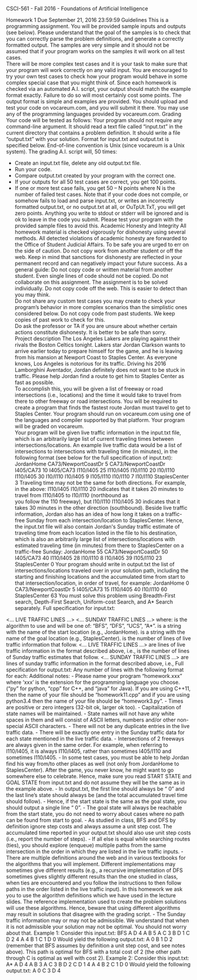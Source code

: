 CSCI-561	- Fall	2016	- Foundations	of	Artificial	Intelligence

Homework	1
Due	September	21,	2016	23:59:59
Guidelines
This	is	a	programming	assignment.	You	will	be	provided	sample	inputs	and	outputs	(see	below).	
Please	 understand	 that	 the	 goal	 of	 the	 samples	 is	 to	 check	 that	 you	 can	 correctly	 parse	 the	problem	definitions,	and	generate	a	correctly	formatted	output.	The	samples	are	very	simple	and	it	should	not	be	assumed	that	if	your	program	works	on	the	samples	it	will	work	on	all	test	cases.	
There	will	be	more	complex	test	cases	and	it	is	your	task	to	make	sure	that	your	program	will	work	correctly	on	any	valid	input.	You	are	encouraged	to	try	your	own	test	cases	to	check	how	your	program	would	behave	in	some	complex	special	case that	you	might	think	of.	Since	each homework	 is	 checked	 via	 an	 automated	 A.I.	 script,	 your	 output	 should	 match	 the	example	format	exactly.	Failure	to	do	so	will	most	certainly	cost	some	points.	The	output	format	is	simple	and	examples	are	provided.	You	should	upload	and	test	your	code	on	vocareum.com,	and	you	will	submit	it	there.	You	may	use	any	of	the	programming	languages	provided	by	vocareum.com.
Grading
Your	 code	 will	 be	 tested	 as	 follows:	 Your	 program	 should	 not	 require	 any	 command-line	argument.	It	 should	 read	a	 text	 file	 called	 “input.txt”	 in	 the	 current	 directory	 that	 contains	a	problem	definition.	It	should	write	a	file	“output.txt”	with	your	solution.	Format	for	input.txt	and	output.txt	is	specified	below. End-of-line	convention	is	Unix	(since vocareum	is	a	Unix	system).
The	grading	A.I.	script	will,	50	times:
- Create	an	input.txt	file,	delete	any	old	output.txt	file.
- Run	your	code.
- Compare	output.txt	created	by	your	program	with	the	correct	one.
- If	your	outputs	for	all	50	test	cases	are	correct,	you	get	100	points.
- If	one	or	more	test	case	fails,	you	get	50	– N	points	where	N	is	the	number	of	failed	test	cases.
Note	that	if	your	code	does	not	compile,	or	somehow	fails	to	load	and	parse	input.txt,	or	writes	an	 incorrectly	 formatted	 output.txt, or	 no	 output.txt	 at	 all,	 or	OuTpUt.TxT,	 you	 will	 get	 zero	points.	Anything	you	write	to	stdout	or stderr	will	be	ignored	and	is	ok	to	leave	in	the	code	you	submit.	Please	test	your	program	with	the	provided	sample	files	to	avoid	this.
Academic	Honesty	and	Integrity
All	homework	material is	checked	vigorously	for	dishonesty	using	several	methods.	All	detected	violations	of	academic	honesty	are	forwarded	to	the	Office	of	Student	Judicial	Affairs.	To	be	safe	you	are	urged	to	err	on	the	side	of	caution.	Do	not	copy	work	from	another	student	or	off	the	web.	Keep	in	mind	that	sanctions	for	dishonesty	are	reflected	in	your	permanent	record and	can	negatively	impact	your	future	success.	As	a	general	guide:
Do	not copy code	or	written	material	 from	another	 student.	Even	single	lines	of	code	should	not	be	copied.	Do	not collaborate on	this	assignment.	The	assignment	is	to	be	solved	individually.
Do	not copy code	off	the	web.	This	is	easier	to	detect	than	you	may	think.	
Do	not	share any	custom	test	cases	you	may	create	to	check	your	program’s	behavior	in	more	complex	scenarios	than	the	simplistic	ones	considered	below.
Do	not copy code	from	past	students.	We	keep	copies	of	past	work	to	check	for	this.	
Do ask	 the	professor	or	TA	if	you	are	unsure	about	whether	certain	actions	constitute	dishonesty.	It	is	better	to	be	safe	than	sorry.	
Project	description
The	 Los	Angeles	 Lakers	are	 playing	against	 their	 rivals	 the	Boston	Celtics	 tonight.		 Lakers	 star	Jordan	Clarkson wants	to	arrive	earlier	today	to	prepare	himself	for	the	game,	and	he	is	leaving	from	 his	 mansion	 at	 Newport	 Coast	 to	 Staples Center.	 	 As	 everyone	 knows,	 Los	 Angeles	 is	notorious	for	its	traffic. Driving	his	2016 Lamborghini Aventador,	Jordan definitely	does	not	want	to	 be	 stuck	in	 traffic. Please	 help	Jordan find	a	 route	 to	get	 him	 to	Staples	 Center	as	 fast	as	possible.			
To	accomplish	this,	you	will	be	given	a	list	of	freeway	or	road	intersections	(i.e.,	locations) and	the	time	it	would	take	to	travel	from	there	to	other	freeway	or	road	intersections.	You	will	be required	 to	create	a	program	that	finds	 the	 fastest	 route	Jordan must	 travel	 to	get	 to	Staples	Center.	Your	program	should run	on	vocareum.com using	one	of	the	languages	and	compiler	supported	by	that	platform.	Your	program	will	be	graded	on	vocareum.	
Your	program	will	be	given live	traffic information in	the	input.txt	file,	which	is	an	arbitrarily	large	list	of	current	traveling	times	between	intersections/locations.		An	example	live	traffic	data would	be	a	list	of	intersections	to	intersections	with	traveling	time	(in	minutes), in	the	following	format (see	below	for	the	full	specification	of	input.txt):
JordanHome CA73/NewportCoastDr 5
CA73/NewportCoastDr I405/CA73 10
I405/CA73 I110/I405 25
I110/I405 I10/I110 20
I10/I110 I110/I405 30
I10/I110 I10/I405 9
I105/I110 I10/I110 7
I10/I110 StaplesCenter 3
Traveling	time	may	not	be the	same	for	both	directions.	For	example,	in	the	above:
I110/I405 I10/I110 20
indicates	that	it	takes	20	minutes	to	travel	from	I110/I405 to	I10/I110 (northbound	as	
you	follow	the	110	freeway),	but
I10/I110 I110/I405 30
indicates	that	it	takes	30	minutes	in	the	other	direction	(southbound).
Beside	live	traffic	information,	Jordan also	has	an	idea	of	how	long	it	takes	on	a	traffic-free	Sunday	from	 each	 intersection/location	 to	 StaplesCenter.	 	 Hence,	 the	 input.txt	 file	 will	 also	 contain Jordan's Sunday	traffic estimate	 of traveling	 time from	 each	 location	 listed	 in	 the	 file	 to	 his	destination,	 which	 is	 also	 an	 arbitrarily	 large	 list	of intersections/locations with	 estimated	traveling	time	(in	minutes) from	there to	StaplesCenter	on	a	traffic-free	Sunday:
JordanHome 55
CA73/NewportCoastDr 50
I405/CA73 40
I110/I405 28
I10/I110 8
I10/I405 39
I105/I110 23
StaplesCenter 0
Your	program	should	write	in	output.txt	the	list of	intersections/locations	traveled	over	in	your	solution	path,	including	the	starting	and	finishing	locations and	the	accumulated time	from	start to	that	intersection/location,	in	order	of	travel,	for	example:
JordanHome 0
CA73/NewportCoastDr 5
I405/CA73 15
I110/I405 40
I10/I110 60
StaplesCenter 63
You	 must	 solve	 this	 problem	 using	 Breadth-First	 search,	 Depth-First	 Search, Uniform-cost	Search,	and	A*	Search	separately.	
Full	specification	for	input.txt:
<ALGO>
<START STATE>
<GOAL STATE>
<NUMBER OF LIVE TRAFFIC LINES>
<… LIVE TRAFFIC LINES …>
<NUMBER OF SUNDAY TRAFFIC LINES>
<… SUNDAY TRAFFIC LINES …>
where:
<ALGO>	is	the	algorithm	to	use	and	will	be	one of:	“BFS”,	“DFS”,	“UCS”,	“A*”.
<START	STATE>	is	a	string	with	the	name	of	the	start	location	(e.g.,	JordanHome).
<GOAL	STATE>	is	a	string	with	the	name	of	the	goal	location	(e.g.,	StaplesCenter).
<NUMBER	OF	LIVE	TRAFFIC	LINES>	is	the	number	of	lines	of live	traffic	information	that	follow.
<…	LIVE	TRAFFIC	LINES	…>	are	lines	of	live	traffic	information	in	the	format	described	above,	i.e.,	<STATE1>	<STATE2>	<TRAVEL	TIME	FROM	STATE1	TO	STATE2>
<NUMBER	OF	SUNDAY	TRAFFIC	LINES>	is	the	number	of	lines	of	Sunday	traffic	estimates	that	follow.
<…	SUNDAY	TRAFFIC	LINES	…>	are	lines	of	sunday	traffic	information	in	the	format	described	above,	i.e.,	<STATE>	<ESTIMATED	TIME FROM	STATE	TO	GOAL>
Full	specification	for	output.txt:
Any	number	of	lines	with	the	following	format	for	each:
<STATE> <ACCUMULATED TRAVEL TIME FROM START TO HERE>
Additional	notes:
- Please	 name	 your	 program “homework.xxx”	 where	 ‘xxx’	 is	 the	 extension	 for	 the	programming	language	you	choose.	(“py”	for	python,	“cpp”	for	C++,	and	“java”	for	Java).	
If	you	are	using	C++11,	then	the	name of	your	file	should	be	“homework11.cpp”	and	if	you	are	using	python3.4	then	the	name of	your	file	should	be	“homework3.py”.
- Times	are	positive	or	zero	integers	(32-bit ok,	larger	ok	too).
- Capitalization	of	state	names	will	be	maintained.
- State names	 will	 not	 have	 any	 white	 spaces	 in	 them and	 will	 consist	 of	 ASCII	 letters,	numbers	and/or	other	non-special	ASCII	characters.
- There	will	not	be	any	duplicate	entries	in	the	live	traffic	data.
- There	will	be	exactly	one	entry	in	the	Sunday	traffic	data for	each	state	mentioned	in	the	live	traffic	data.
- Intersections	 of	 2	 freeways	 are	 always	 given	 in	 the	 same	 order.	 	 For	 example,	 when	referring	 to	 I110/I405,	 it	 is	 always	 I110/I405,	 rather	 than	 sometimes I405/I110	 and	sometimes	I110/I405.
- In some test	cases,	you	must	be	able	to	help	Jordan	find	his	way	from/to	other	places	as	well (not	only	from	JordanHome	to	StaplesCenter).		After	the	game,	you	never	know,	he	might	want	to	go	somewhere	else	to	celebrate. Hence,	make	sure	you	read START	STATE	
and	GOAL	STATE	from	input.txt	and	do	not	assume	they	will	be	the	same	as	in	the	example	above.
- In	output.txt,	the	first	line	should	always	be	“<START	STATE>	0”	and	the	last	line’s	state	should	always	be	<GOAL	STATE> (and	the	total	accumulated	travel	time	should	follow).
- Hence,	if the	 start	 state	is	 the	 same	as	 the	goal	 state,	you	 should	 output	a	 single	line “<START	STATE>	0”.
- The	goal	state	will	always	be	reachable	from	the	start	state,	you	do	not	need	to	worry	about	cases	where	no	path	can	be	found	from	start	to	goal.
- As	studied	in	class,	BFS	and	DFS	by	definition	ignore	step	costs	and	always	assume	a	unit	step	cost. The	accumulated	 time	 reported	in	your	output.txt	 should	also	use	unit	 step	costs	(i.e.,	report	the	number	of	steps).
- If	all	else	is	equal	while searching	 routes (ties),	you	should	explore	(enqueue)	multiple paths	from	the	same	intersection	in	the	order in	which	they	are	listed	in	the	live	traffic inputs.
- There	are	multiple	definitions	around	the	web	and	in	various	textbooks	for	the algorithms that	you	will	implement.	Different	implementations	may	sometimes	give	different	results	(e.g.,	a	recursive	implementation	of	DFS	sometimes	gives	slightly	different	results	than	the	one	studied	in	class,	when	ties	are	encountered	and	you	 follow	the	instructions	to	then	follow	paths	in	the	order	listed	in	the	live	traffic	input).	In	this	homework	we	ask	you	to	use	the	algorithm	definitions which	we	have	used	in	the	lecture	slides. The	reference	implementation	used	to	create	the	problem	solutions	will	use	these	algorithms.	Hence,	beware	 that	 using	 different	 algorithms	 may	 result	 in	 solutions that	 disagree	 with	 the	grading	script.
- The	Sunday	traffic	information	may	or	may	not	be	admissible.	We	understand	that	when	it	is	not	admissible	your	solution	may	not	be	optimal.	You	should	not	worry	about	that.
Example	1: Consider	this	input.txt:
BFS
A
D
4
A B 5
A C 3
B D 1
C D 2
4
A 4
B 1
C 1
D 0
Would	yield	the	following	output.txt:
A 0
B 1
D 2
(remember	that	BFS	assumes	by	definition	a	unit	step	cost,	and	see	notes	above). This	path	is	optimal	for	BFS	with	a	total	cost of	2	(the	other	path	through	C	is	optimal	as	well	with	cost	2).
Example	2: Consider	this	input.txt:
A*
A
D
4
A B 3
A C 3
B D 2
C D 1
4
A 4
B 2
C 1
D 0
Would	yield	the	following	output.txt:
A 0
C 3
D 4
